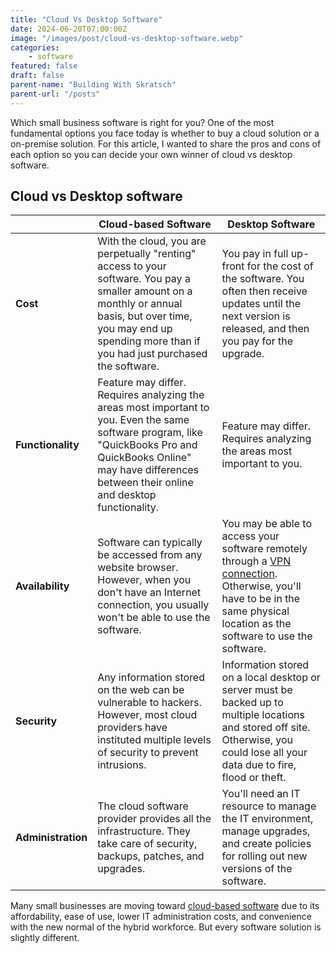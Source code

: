 ```yaml
---
title: "Cloud Vs Desktop Software"
date: 2024-06-20T07:00:00Z
image: "/images/post/cloud-vs-desktop-software.webp"
categories:
    - software
featured: false
draft: false
parent-name: "Building With Skratsch"
parent-url: "/posts"
---
```


Which small business software is right for you? One of the most fundamental options you face today is whether to buy a cloud solution or a on-premise solution. For this article, I wanted to share the pros and cons of each option so you can decide your own winner of cloud vs desktop software.

## Cloud vs Desktop software

|     | Cloud-based Software | **Desktop Software** |
| --- | --- | --- |
| **Cost** | With the cloud, you are perpetually "renting" access to your software. You pay a smaller amount on a monthly or annual basis, but over time, you may end up spending more than if you had just purchased the software. | You pay in full up-front for the cost of the software. You often then receive updates until the next version is released, and then you pay for the upgrade. |
| **Functionality** | Feature may differ. Requires analyzing the areas most important to you. Even the same software program, like "QuickBooks Pro and QuickBooks Online" may have differences between their online and desktop functionality. | Feature may differ. Requires analyzing the areas most important to you. |
| **Availability** | Software can typically be accessed from any website browser. However, when you don't have an Internet connection, you usually won't be able to use the software. | You may be able to access your software remotely through a [VPN connection](/security/setup-small-business-vpn). Otherwise, you'll have to be in the same physical location as the software to use the software. |
| **Security** | Any information stored on the web can be vulnerable to hackers. However, most cloud providers have instituted multiple levels of security to prevent intrusions. | Information stored on a local desktop or server must be backed up to multiple locations and stored off site. Otherwise, you could lose all your data due to fire, flood or theft. |
| **Administration** | The cloud software provider provides all the infrastructure. They take care of security, backups, patches, and upgrades. | You'll need an IT resource to manage the IT environment, manage upgrades, and create policies for rolling out new versions of the software. |

Many small businesses are moving toward [cloud-based software](/software/evaluating-saas-solutions-small-biz/) due to its affordability, ease of use, lower IT administration costs, and convenience with the new normal of the hybrid workforce. But every software solution is slightly different.
